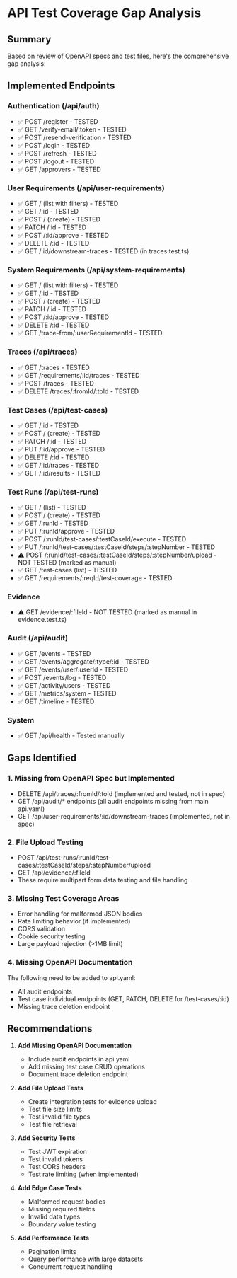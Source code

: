 # API Test Coverage Gap Analysis

## Summary
Based on review of OpenAPI specs and test files, here's the comprehensive gap analysis:

## Implemented Endpoints

### Authentication (/api/auth)
- ✅ POST /register - TESTED
- ✅ GET /verify-email/:token - TESTED  
- ✅ POST /resend-verification - TESTED
- ✅ POST /login - TESTED
- ✅ POST /refresh - TESTED
- ✅ POST /logout - TESTED
- ✅ GET /approvers - TESTED

### User Requirements (/api/user-requirements)
- ✅ GET / (list with filters) - TESTED
- ✅ GET /:id - TESTED
- ✅ POST / (create) - TESTED
- ✅ PATCH /:id - TESTED
- ✅ POST /:id/approve - TESTED
- ✅ DELETE /:id - TESTED
- ✅ GET /:id/downstream-traces - TESTED (in traces.test.ts)

### System Requirements (/api/system-requirements)  
- ✅ GET / (list with filters) - TESTED
- ✅ GET /:id - TESTED
- ✅ POST / (create) - TESTED
- ✅ PATCH /:id - TESTED
- ✅ POST /:id/approve - TESTED
- ✅ DELETE /:id - TESTED
- ✅ GET /trace-from/:userRequirementId - TESTED

### Traces (/api/traces)
- ✅ GET /traces - TESTED
- ✅ GET /requirements/:id/traces - TESTED
- ✅ POST /traces - TESTED
- ✅ DELETE /traces/:fromId/:toId - TESTED

### Test Cases (/api/test-cases)
- ✅ GET /:id - TESTED
- ✅ POST / (create) - TESTED
- ✅ PATCH /:id - TESTED
- ✅ PUT /:id/approve - TESTED
- ✅ DELETE /:id - TESTED
- ✅ GET /:id/traces - TESTED
- ✅ GET /:id/results - TESTED

### Test Runs (/api/test-runs)
- ✅ GET / (list) - TESTED
- ✅ POST / (create) - TESTED
- ✅ GET /:runId - TESTED
- ✅ PUT /:runId/approve - TESTED
- ✅ POST /:runId/test-cases/:testCaseId/execute - TESTED
- ✅ PUT /:runId/test-cases/:testCaseId/steps/:stepNumber - TESTED
- ⚠️ POST /:runId/test-cases/:testCaseId/steps/:stepNumber/upload - NOT TESTED (marked as manual)
- ✅ GET /test-cases (list) - TESTED
- ✅ GET /requirements/:reqId/test-coverage - TESTED

### Evidence
- ⚠️ GET /evidence/:fileId - NOT TESTED (marked as manual in evidence.test.ts)

### Audit (/api/audit)
- ✅ GET /events - TESTED
- ✅ GET /events/aggregate/:type/:id - TESTED
- ✅ GET /events/user/:userId - TESTED
- ✅ POST /events/log - TESTED
- ✅ GET /activity/users - TESTED
- ✅ GET /metrics/system - TESTED
- ✅ GET /timeline - TESTED

### System
- ✅ GET /api/health - Tested manually

## Gaps Identified

### 1. Missing from OpenAPI Spec but Implemented
- DELETE /api/traces/:fromId/:toId (implemented and tested, not in spec)
- GET /api/audit/* endpoints (all audit endpoints missing from main api.yaml)
- GET /api/user-requirements/:id/downstream-traces (implemented, not in spec)

### 2. File Upload Testing
- POST /api/test-runs/:runId/test-cases/:testCaseId/steps/:stepNumber/upload
- GET /api/evidence/:fileId
- These require multipart form data testing and file handling

### 3. Missing Test Coverage Areas
- Error handling for malformed JSON bodies
- Rate limiting behavior (if implemented)
- CORS validation
- Cookie security testing
- Large payload rejection (>1MB limit)

### 4. Missing OpenAPI Documentation
The following need to be added to api.yaml:
- All audit endpoints
- Test case individual endpoints (GET, PATCH, DELETE for /test-cases/:id)
- Missing trace deletion endpoint

## Recommendations

1. **Add Missing OpenAPI Documentation**
   - Include audit endpoints in api.yaml
   - Add missing test case CRUD operations
   - Document trace deletion endpoint

2. **Add File Upload Tests**
   - Create integration tests for evidence upload
   - Test file size limits
   - Test invalid file types
   - Test file retrieval

3. **Add Security Tests**
   - Test JWT expiration
   - Test invalid tokens
   - Test CORS headers
   - Test rate limiting (when implemented)

4. **Add Edge Case Tests**
   - Malformed request bodies
   - Missing required fields
   - Invalid data types
   - Boundary value testing

5. **Add Performance Tests**
   - Pagination limits
   - Query performance with large datasets
   - Concurrent request handling
